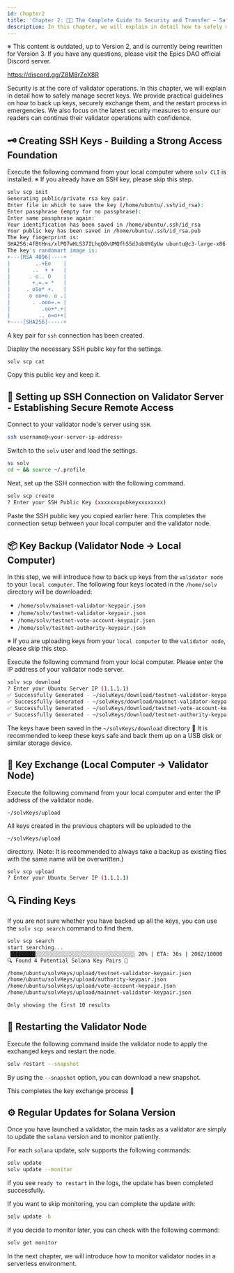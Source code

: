 ```yaml
---
id: chapter2
title: 'Chapter 2: 🔐🚚 The Complete Guide to Security and Transfer — Safe Backup, Exchange, and Regular Update of Secret Keys 💼'
description: In this chapter, we will explain in detail how to safely manage secret keys.We provide practical guidelines on how to back up keys, securely exchange them, and the restart process in emergencies.
---
```


※ This content is outdated, up to Version 2, and is currently being rewritten for Version 3. If you have any questions, please visit the Epics DAO official Discord server.

https://discord.gg/Z8M8rZeX8R

Security is at the core of validator operations. In this chapter, we will explain in detail how to safely manage secret keys. We provide practical guidelines on how to back up keys, securely exchange them, and the restart process in emergencies. We also focus on the latest security measures to ensure our readers can continue their validator operations with confidence.

## 🗝️ Creating SSH Keys - Building a Strong Access Foundation

Execute the following command from your local computer where `solv CLI` is installed.
※ If you already have an SSH key, please skip this step.

```bash
solv scp init
Generating public/private rsa key pair.
Enter file in which to save the key (/home/ubuntu/.ssh/id_rsa):
Enter passphrase (empty for no passphrase):
Enter same passphrase again:
Your identification has been saved in /home/ubuntu/.ssh/id_rsa
Your public key has been saved in /home/ubuntu/.ssh/id_rsa.pub
The key fingerprint is:
SHA256:4fBtHns/xlPO7wHLS37ILhqQ8vUMQfh55dJobUYGyUw ubuntu@c3-large-x86-bue-1
The key's randomart image is:
+---[RSA 4096]----+
|        ..+Eo    |
|       ..  + +   |
|      . o.. O    |
|       +.=.= *   |
|     . oSo* +.   |
|      o oo+o. o .|
|       . .ooo=.= |
|          .oo+*.+|
|         .. o=o++|
+----[SHA256]-----+
```

A key pair for `ssh` connection has been created.

Display the necessary SSH public key for the settings.

```bash
solv scp cat
```

Copy this public key and keep it.

## 🔗 Setting up SSH Connection on Validator Server - Establishing Secure Remote Access

Connect to your validator node's server using `SSH`.

```bash
ssh username@<your-server-ip-address>
```

Switch to the `solv` user and load the settings.

```bash
su solv
cd ~ && source ~/.profile
```

Next, set up the SSH connection with the following command.

```bash
solv scp create
? Enter your SSH Public Key (xxxxxxxpubkeyxxxxxxxx)
```

Paste the SSH public key you copied earlier here.
This completes the connection setup between your local computer and the validator node.

## 📦 Key Backup (Validator Node → Local Computer)

In this step, we will introduce how to back up keys from the `validator node` to your `local computer`. The following four keys located in the `/home/solv` directory will be downloaded:

- `/home/solv/mainnet-validator-keypair.json`
- `/home/solv/testnet-validator-keypair.json`
- `/home/solv/testnet-vote-account-keypair.json`
- `/home/solv/testnet-authority-keypair.json`

※ If you are uploading keys from your `local computer` to the `validator node`, please skip this step.

Execute the following command from your local computer. Please enter the IP address of your validator node server.

```bash
solv scp download
? Enter your Ubuntu Server IP (1.1.1.1)
✅ Successfully Generated - ~/solvKeys/download/testnet-validator-keypair.json
✅ Successfully Generated - ~/solvKeys/download/mainnet-validator-keypair.json
✅ Successfully Generated - ~/solvKeys/download/testnet-vote-account-keypair.json
✅ Successfully Generated - ~/solvKeys/download/testnet-authority-keypair.json
```

The keys have been saved in the `~/solvKeys/download` directory 🎉
It is recommended to keep these keys safe and back them up on a USB disk or similar storage device.

## 🔀 Key Exchange (Local Computer → Validator Node)

Execute the following command from your local computer and enter the IP address of the validator node.

`~/solvKeys/upload`

All keys created in the previous chapters will be uploaded to the

`~/solvKeys/upload`

directory.
(Note: It is recommended to always take a backup as existing files with the same name will be overwritten.)

```bash
solv scp upload
? Enter your Ubuntu Server IP (1.1.1.1)
```

## 🔍 Finding Keys

If you are not sure whether you have backed up all the keys, you can use the `solv scp search` command to find them.

```bash
solv scp search
start searching...
 ████████░░░░░░░░░░░░░░░░░░░░░░░░░░░░░░░░ 20% | ETA: 30s | 2062/10000
🔍 Found 4 Potential Solana Key Pairs 🎉

/home/ubuntu/solvKeys/upload/testnet-validator-keypair.json
/home/ubuntu/solvKeys/upload/authority-keypair.json
/home/ubuntu/solvKeys/upload/vote-account-keypair.json
/home/ubuntu/solvKeys/upload/mainnet-validator-keypair.json

Only showing the first 10 results
```

## 🔄 Restarting the Validator Node

Execute the following command inside the validator node to apply the exchanged keys and restart the node.

```bash
solv restart --snapshot
```

By using the `--snapshot` option, you can download a new snapshot.

This completes the key exchange process 🎉

## ⚙️ Regular Updates for Solana Version

Once you have launched a validator, the main tasks as a validator are simply to update the `solana` version and to monitor patiently.

For each `solana` update, solv supports the following commands:

```bash
solv update
solv update --monitor
```

If you see `ready to restart` in the logs, the update has been completed successfully.

If you want to skip monitoring, you can complete the update with:

```bash
solv update -b
```

If you decide to monitor later, you can check with the following command:

```bash
solv get monitor
```

In the next chapter, we will introduce how to monitor validator nodes in a serverless environment.
